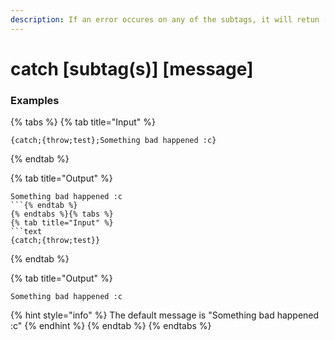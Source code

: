 ```yaml
---
description: If an error occures on any of the subtags, it will retun [message] instead of throwing an error. Please keep in mind this will still report the error as usual.
---
```


# catch [subtag(s)] [message]

### Examples

{% tabs %}
{% tab title="Input" %}
```text
{catch;{throw;test};Something bad happened :c}
```
{% endtab %}

{% tab title="Output" %}
```text
Something bad happened :c
```{% endtab %}
{% endtabs %}{% tabs %}
{% tab title="Input" %}
```text
{catch;{throw;test}}
```
{% endtab %}

{% tab title="Output" %}
```text
Something bad happened :c
```
{% hint style="info" %}
The default message is "Something bad happened :c"
{% endhint %}
{% endtab %}
{% endtabs %}